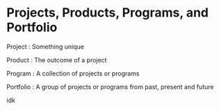 # Projects, Products, Programs, and Portfolio

Project
: Something unique

Product
: The outcome of a project

Program
: A collection of projects or programs

Portfolio
: A group of projects or programs from past, present and future

idk
